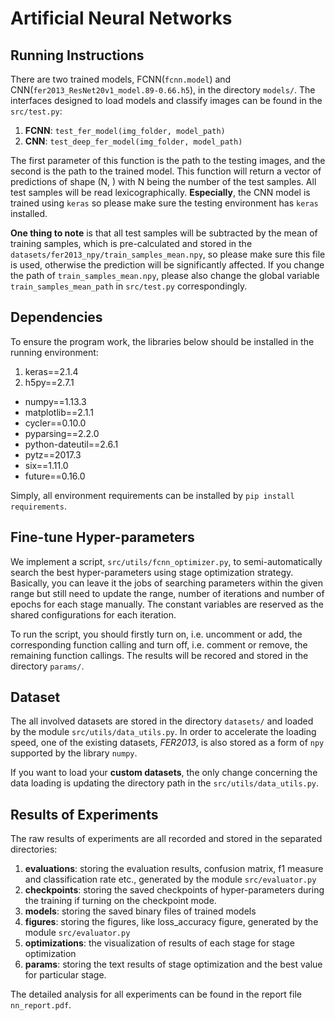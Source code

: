 # Artificial Neural Networks

## Running Instructions
There are two trained models, FCNN(`fcnn.model`) and CNN(`fer2013_ResNet20v1_model.89-0.66.h5`), in the directory `models/`. The interfaces designed to load models and classify images can be found in the `src/test.py`:

1. **FCNN**: `test_fer_model(img_folder, model_path)`
2. **CNN**: `test_deep_fer_model(img_folder, model_path)`

The first parameter of this function is the path to the testing images, and the second is the path to the trained model. This function will return a vector of predictions of shape (N, ) with N being the number of the test samples. All test samples will be read lexicographically. **Especially**, the CNN model is trained using `keras` so please make sure the testing environment has `keras` installed.

**One thing to note** is that all test samples will be subtracted by the mean of training samples, which is pre-calculated and stored in the `datasets/fer2013_npy/train_samples_mean.npy`, so please make sure this file is used, otherwise the prediction will be significantly affected. If you change the path of `train_samples_mean.npy`, please also change the global variable `train_samples_mean_path` in `src/test.py` correspondingly.

## Dependencies
To ensure the program work, the libraries below should be installed in the running environment:

1. keras==2.1.4
2. h5py==2.7.1
* numpy==1.13.3
* matplotlib==2.1.1
* cycler==0.10.0
* pyparsing==2.2.0
* python-dateutil==2.6.1
* pytz==2017.3
* six==1.11.0
* future==0.16.0

Simply, all environment requirements can be installed by `pip install requirements`.

## Fine-tune Hyper-parameters
We implement a script, `src/utils/fcnn_optimizer.py`, to semi-automatically search the best hyper-parameters using stage optimization strategy. Basically, you can leave it the jobs of searching parameters within the given range but still need to update the range, number of iterations and number of epochs for each stage manually. The constant variables are reserved as the shared configurations for each iteration. 

To run the script, you should firstly turn on, i.e. uncomment or add, the corresponding function calling and turn off, i.e. comment or remove, the remaining function callings. The results will be recored and stored in the directory `params/`.

## Dataset

The all involved datasets are stored in the directory `datasets/` and loaded by the module `src/utils/data_utils.py`. In order to accelerate the loading speed, one of the existing datasets, *FER2013*, is also stored as a form of `npy` supported by the library `numpy`.

If you want to load your **custom datasets**, the only change concerning the data loading is updating the directory path in the `src/utils/data_utils.py`.

## Results of Experiments

The raw results of experiments are all recorded and stored in the separated directories:


1. **evaluations**: storing the evaluation results, confusion matrix, f1 measure and classification rate etc., generated by the module `src/evaluator.py`
2. **checkpoints**: storing the saved checkpoints of hyper-parameters during the training if turning on the checkpoint mode.
3. **models**: storing the saved binary files of trained models
4. **figures**: storing the figures, like loss_accuracy figure, generated by the module `src/evaluator.py`
5. **optimizations**: the visualization of results of each stage for stage optimization
6. **params**: storing the text results of stage optimization and the best value for particular stage.

The detailed analysis for all experiments can be found in the report file `nn_report.pdf`.